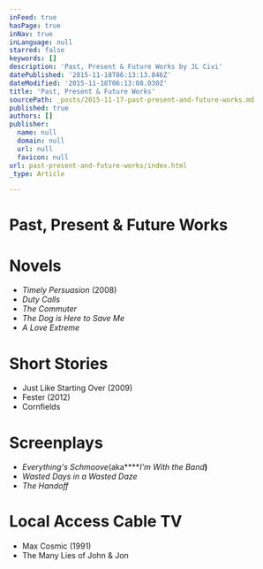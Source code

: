 ```yaml
---
inFeed: true
hasPage: true
inNav: true
inLanguage: null
starred: false
keywords: []
description: 'Past, Present & Future Works by JL Civi'
datePublished: '2015-11-18T06:13:13.846Z'
dateModified: '2015-11-18T06:13:08.030Z'
title: 'Past, Present & Future Works'
sourcePath: _posts/2015-11-17-past-present-and-future-works.md
published: true
authors: []
publisher:
  name: null
  domain: null
  url: null
  favicon: null
url: past-present-and-future-works/index.html
_type: Article

---
```

# Past, Present & Future Works

# **Novels**

* _Timely Persuasion_ (2008)
* _Duty Calls_
* _The Commuter_
* _The Dog is Here to Save Me_
* _A Love Extreme_

# **Short Stories**

* Just Like Starting Over (2009)
* Fester (2012)
* Cornfields

# **Screenplays**

* _Everything's Schmoove_(aka****_I'm With the Band_**)**
* _Wasted Days in a Wasted Daze_
* _The Handoff_

# **Local Access Cable TV**

* Max Cosmic (1991)
* The Many Lies of John & Jon